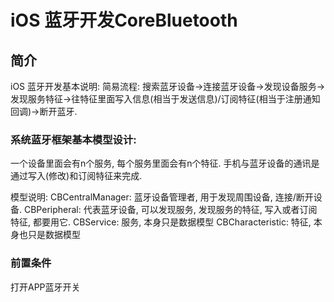 # iOS 蓝牙开发CoreBluetooth 


## 简介
 iOS 蓝牙开发基本说明:
 简易流程: 搜索蓝牙设备->连接蓝牙设备->发现设备服务->发现服务特征->往特征里面写入信息(相当于发送信息)/订阅特征(相当于注册通知回调)->断开蓝牙.

### 系统蓝牙框架基本模型设计:
 一个设备里面会有n个服务, 每个服务里面会有n个特征. 手机与蓝牙设备的通讯是通过写入(修改)和订阅特征来完成.
 
 模型说明:
 CBCentralManager: 蓝牙设备管理者, 用于发现周围设备, 连接/断开设备.
 CBPeripheral: 代表蓝牙设备, 可以发现服务, 发现服务的特征, 写入或者订阅特征, 都要用它.
 CBService: 服务, 本身只是数据模型
 CBCharacteristic: 特征, 本身也只是数据模型

### 前置条件
打开APP蓝牙开关

